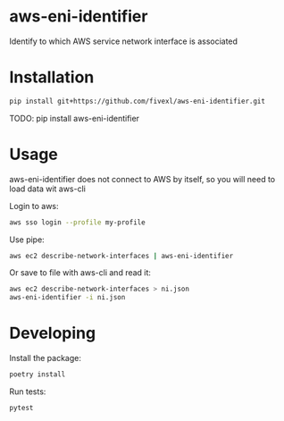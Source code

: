 # aws-eni-identifier
Identify to which AWS service network interface is associated

# Installation

```bash
pip install git+https://github.com/fivexl/aws-eni-identifier.git
```
TODO: pip install aws-eni-identifier

# Usage
aws-eni-identifier does not connect to AWS by itself, so you will need to load data wit aws-cli

Login to aws:
```bash
aws sso login --profile my-profile
```

Use pipe:
```bash
aws ec2 describe-network-interfaces | aws-eni-identifier
```

Or save to file with aws-cli and read it:
```bash
aws ec2 describe-network-interfaces > ni.json
aws-eni-identifier -i ni.json
```



# Developing

Install the package:
```bash
poetry install
```
Run tests:
```bash
pytest
```